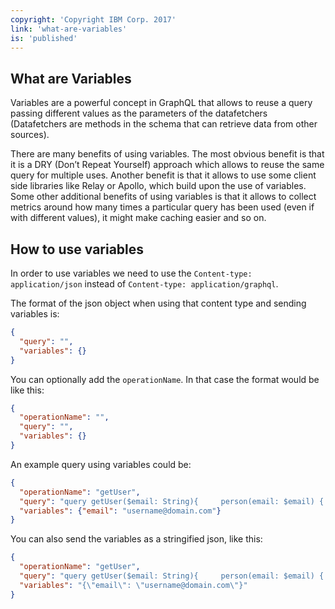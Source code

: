 ```yaml
---
copyright: 'Copyright IBM Corp. 2017'
link: 'what-are-variables'
is: 'published'
---
```

## What are Variables

Variables are a powerful concept in GraphQL that allows to reuse a query passing different values as the parameters of the datafetchers
(Datafetchers are methods in the schema that can retrieve data from other sources).

There are many benefits of using variables. The most obvious benefit is that it is a DRY (Don’t Repeat Yourself) approach which allows to
reuse the same query for multiple uses. Another benefit is that it allows to use some client side libraries like Relay or Apollo, which
build upon the use of variables. Some other additional benefits of using variables is that it allows to collect metrics around how many times
a particular query has been used (even if with different values), it might make caching easier and so on.

## How to use variables

In order to use variables we need to use the `Content-type: application/json` instead of `Content-type: application/graphql`.

The format of the json object when using that content type and sending variables is:

```json
{
  "query": "",
  "variables": {}
}
```

You can optionally add the `operationName`. In that case the format would be like this:


```json
{
  "operationName": "",
  "query": "",
  "variables": {}
}
```

An example query using variables could be:

```json
{
  "operationName": "getUser",
  "query": "query getUser($email: String){     person(email: $email) { id displayName  }  }",
  "variables": {"email": "username@domain.com"}
}
```

You can also send the variables as a stringified json, like this:

```json
{
  "operationName": "getUser",
  "query": "query getUser($email: String){     person(email: $email) { id displayName  }  }",
  "variables": "{\"email\": \"username@domain.com\"}"
}
```
